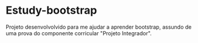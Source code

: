 # Estudy-bootstrap
 Projeto desenvolvolvido para me ajudar a aprender bootstrap, assundo de uma prova do componente corricular "Projeto Integrador".
